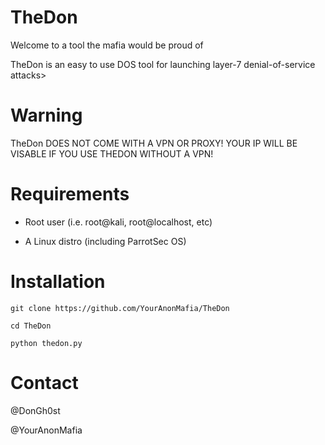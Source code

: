 # TheDon

Welcome to a tool the mafia would be proud of

TheDon is an easy to use DOS tool for launching layer-7 denial-of-service attacks>

# Warning 

TheDon DOES NOT COME WITH A VPN OR PROXY! YOUR IP WILL BE VISABLE IF YOU USE THEDON WITHOUT A VPN!

# Requirements

- Root user (i.e. root@kali, root@localhost, etc)

- A Linux distro (including ParrotSec OS)

# Installation 

``git clone https://github.com/YourAnonMafia/TheDon``

``cd TheDon``

``python thedon.py``

# Contact 

@DonGh0st

@YourAnonMafia

